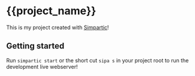 # {{project_name}}

This is my project created with [Simpartic](https://github.com/magynhard/simpartic#readme)!

## Getting started

Run `simpartic start` or the short cut `sipa s` in your project root to run the development live webserver! 